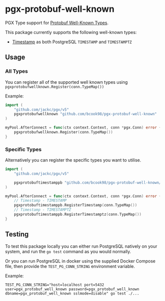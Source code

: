 # pgx-protobuf-well-known

PGX Type support for [Protobuf Well-Known Types](https://protobuf.dev/reference/protobuf/google.protobuf/).

This package currently supports the following well-known types:

- [Timestamp](https://protobuf.dev/reference/protobuf/google.protobuf/#timestamp) as both PostgreSQL `TIMESTAMP` and `TIMESTAMPTZ`

## Usage

### All Types

You can register all of the supported well known types using `pgxprotobufwellknown.Register(conn.TypeMap())`

Example:

```go
import (
	"github.com/jackc/pgx/v5"
	pgxprotobufwellknown "github.com/bcook98/pgx-protobuf-well-known"
)

myPool.AfterConnect = func(ctx context.Context, conn *pgx.Conn) error {
	pgxprotobufwellknown.Register(conn.TypeMap())
}
```

### Specific Types

Alternatively you can register the specific types you want to utilise.

```go
import (
	"github.com/jackc/pgx/v5"

	pgxprotobuftimestamppb "github.com/bcook98/pgx-protobuf-well-known/pkg/timestamppb"
)

myPool.AfterConnect = func(ctx context.Context, conn *pgx.Conn) error {
	// Timestamp - TIMESTAMP
	pgxprotobuftimestamppb.RegisterTimestamp(conn.TypeMap())
	// Timestamp - TIMESTAMPTZ
	pgxprotobuftimestamppb.RegisterTimestamptz(conn.TypeMap())
}
```

## Testing

To test this package locally you can either run PostgreSQL natively on your system, and run the `go test` command as you would normally.

Or you can run PostgreSQL in docker using the supplied Docker Compose file, then provide the `TEST_PG_CONN_STRING` environment variable.

Example:

`TEST_PG_CONN_STRING="host=localhost port=5432 user=pgx_protobuf_well_known password=pgx_protobuf_well_known dbname=pgx_protobuf_well_known sslmode=disable" go test ./...`
